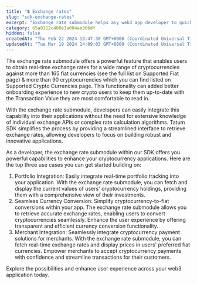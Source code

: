 ```yaml
---
title: "💲 Exchange rates"
slug: "sdk-exchange-rates"
excerpt: "Exchange rate submodule helps any web3 app developer to quickly query exchange   rate of a crypto against more than 165 fiat currencies."
category: 65a9112c408e3a004ae366df
hidden: false
createdAt: "Thu Feb 22 2024 13:47:38 GMT+0000 (Coordinated Universal Time)"
updatedAt: "Tue Mar 19 2024 14:09:03 GMT+0000 (Coordinated Universal Time)"
---
```

The exchange rate submodule offers a powerful feature that enables users to obtain real-time exchange rates for a wide range of cryptocurrencies against more than 165 fiat currencies (see the full list on Supported Fiat page) & more than 90 cryptocurrencies which you can find listed on Supported Crypto Currencies page. This functionality can added better onboarding experience to new crypto users to keep them up-to-date with the Transaction Value they are most comfortable to read in.

With the exchange rate submodule, developers can easily integrate this capability into their applications without the need for extensive knowledge of individual exchange APIs or complex rate calculation algorithms. Tatum SDK simplifies the process by providing a streamlined interface to retrieve exchange rates, allowing developers to focus on building robust and innovative applications.

As a developer, the exchange rate submodule within our SDK offers you powerful capabilities to enhance your cryptocurrency applications. Here are the top three use cases you can get started building on:

1. Portfolio Integration: Easily integrate real-time portfolio tracking into your application. With the exchange rate submodule, you can fetch and display the current values of users' cryptocurrency holdings, providing them with a comprehensive view of their investments.
2. Seamless Currency Conversion: Simplify cryptocurrency-to-fiat conversions within your app. The exchange rate submodule allows you to retrieve accurate exchange rates, enabling users to convert cryptocurrencies seamlessly. Enhance the user experience by offering transparent and efficient currency conversion functionality.
3. Merchant Integration: Seamlessly integrate cryptocurrency payment solutions for merchants. With the exchange rate submodule, you can fetch real-time exchange rates and display prices in users' preferred fiat currencies. Empower merchants to accept cryptocurrency payments with confidence and streamline transactions for their customers.

Explore the possibilities and enhance user experience across your web3 application today.
